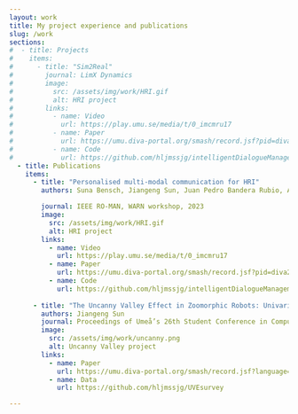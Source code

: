 ```yaml
---
layout: work
title: My project experience and publications
slug: /work
sections:
#  - title: Projects
#    items:
#      - title: "Sim2Real"
#        journal: LimX Dynamics
#        image:
#          src: /assets/img/work/HRI.gif
#          alt: HRI project
#        links:
#          - name: Video
#            url: https://play.umu.se/media/t/0_imcmru17
#          - name: Paper
#            url: https://umu.diva-portal.org/smash/record.jsf?pid=diva2%3A1798327&dswid=8373
#          - name: Code
#            url: https://github.com/hljmssjg/intelligentDialogueManagement    
  - title: Publications
    items:
      - title: "Personalised multi-modal communication for HRI"
        authors: Suna Bensch, Jiangeng Sun, Juan Pedro Bandera Rubio, Adrián Romero-Garcés, Thomas Hellström

        journal: IEEE RO-MAN, WARN workshop, 2023
        image:
          src: /assets/img/work/HRI.gif
          alt: HRI project
        links:
          - name: Video
            url: https://play.umu.se/media/t/0_imcmru17
          - name: Paper
            url: https://umu.diva-portal.org/smash/record.jsf?pid=diva2%3A1798327&dswid=8373
          - name: Code
            url: https://github.com/hljmssjg/intelligentDialogueManagement
            
      - title: "The Uncanny Valley Effect in Zoomorphic Robots: Univariate analysis"
        authors: Jiangeng Sun
        journal: Proceedings of Umeå’s 26th Student Conference in Computing Science, 2023
        image:
          src: /assets/img/work/uncanny.png
          alt: Uncanny Valley project
        links:
          - name: Paper
            url: https://umu.diva-portal.org/smash/record.jsf?language=en&pid=diva2%3A1726993&dswid=-1698
          - name: Data
            url: https://github.com/hljmssjg/UVEsurvey

---
```


[//]: # (Papers sorted by recency. Authors with equal contribution are marked by *. Representative papers are highlighted.)

